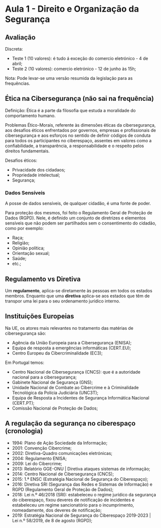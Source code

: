 # Aula 1 - Direito e Organização da Segurança

## Avaliação

Discreta:
 - Teste 1 (10 valores): é tudo á exceção do comercio eletrónico - 4 de abril;
 - Teste 2 (10 valores): comercio eletrónico - 12 de junho às 15h;

Nota: Pode levar-se uma versão resumida da legislação para as frequências.

## Ética na Cibersegurança (não sai na frequência)

Definição: Ética é a parte da filosofia que estuda a moralidade do comportamento humano.

Problemas Ético-Morais, referente às dimensões éticas da cibersegurança, aos desafios éticos enfrentados por 
governos, empresas e profissionais de cibersegurança e aos esforços no sentido de definir códigos de conduta 
para todos os participantes no ciberespaço, assentes em valores como a confiabilidade, a transparência, a 
responsabilidade e o respeito pelos direitos fundamentais.

Desafios éticos:
 - Privacidade dos cidadaos;
 - Propriedade intelectual;
 - Segurança;

### Dados Sensíveis
A posse de dados sensíveis, de qualquer cidadão, é uma fonte de poder. 

Para proteção dos mesmos, foi feito o Regulamento Geral de Proteção de Dados (RGPD). Nele, é definido um conjunto de diretrizes e elementos sensíveis que não podem ser partilhados sem o consentimento do cidadão, como por exemplo:
 - Raça;
 - Religião;
 - Opinião política;
 - Orientação sexual;
 - Saúde;
 - etc.;

## Regulamento vs Diretiva

Um **regulamento**, aplica-se diretamente às pessoas em todos os estados membros. Enquanto que uma **diretiva** aplica-se aos estados que têm de transpor uma lei para o seu ordenamento jurídico interno.

## Instituições Europeias

Na UE, os atores mais relevantes no tratamento das matérias de cibersegurança são:
 - Agência da União Europeia para a Cibersegurança (ENISA);
 - Equipa de resposta a emergências informáticas (CERT.EU);
 - Centro Europeu da Cibercriminalidade (EC3);

Em Portugal temos:
 - Centro Nacional de Cibersegurança (CNCS): que é a autoridade nacional para a cibersegurança;
 - Gabinete Nacional de Segurança (GNS);
 - Unidade Nacional de Combate ao Cibercrime e à Criminalidade Tecnológica da Polícia Judiciária (UNC3T);
 - Equipa de Resposta a Incidentes de Segurança Informática Nacional (CERT.PT);
 - Comissão Nacional de Proteção de Dados;

## A regulação da segurança no ciberespaço (cronologia)
- 1994: Plano de Ação Sociedade da Informação;
- 2001: Convenção Cibercrime;
- 2002: Diretiva-Quadro comunicações eletrónicas;
- 2004: Regulamento ENISA;
- 2009: Lei do Cibercrime;
- 2013: Relatório GGE-ONU | Diretiva ataques sistemas de informação;
- 2014: Centro Nacional de Cibersegurança (CNCS);
- 2015: 1.ª ENSC (Estratégia Nacional de Segurança do Ciberespaço);
- 2016: Diretiva SRI (Segurança das Redes e Sistemas de Informação) e RGPD (Regulamento Geral de Proteção de Dados);
- 2018: Lei n.º 46/2018 (SRI): estabeleceu o regime jurídico da segurança do ciberespaço, fixou deveres de notificação de incidentes e estabeleceu um regime sancionatório para o incumprimento, nomeadamente, dos deveres de notificação;
- 2019: Estratégia Nacional de Segurança do Ciberespaço 2019-2023 | Lei n.º 58/2019, de 8 de agosto (RGPD);

